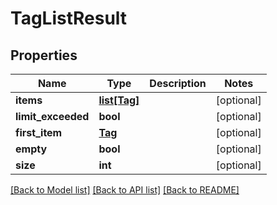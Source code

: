 # TagListResult

## Properties
Name | Type | Description | Notes
------------ | ------------- | ------------- | -------------
**items** | [**list[Tag]**](Tag.md) |  | [optional] 
**limit_exceeded** | **bool** |  | [optional] 
**first_item** | [**Tag**](Tag.md) |  | [optional] 
**empty** | **bool** |  | [optional] 
**size** | **int** |  | [optional] 

[[Back to Model list]](../README.md#documentation-for-models) [[Back to API list]](../README.md#documentation-for-api-endpoints) [[Back to README]](../README.md)


